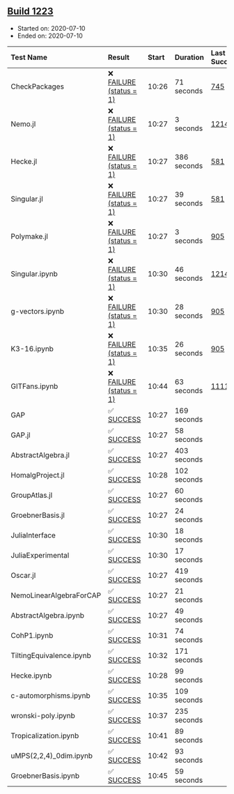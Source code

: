 ## [Build 1223](https://oscarci.mathematik.uni-kl.de/job/oscar-julia-1.4/1223/)

* Started on: 2020-07-10
* Ended on: 2020-07-10

| Test Name    | Result | Start | Duration | Last Success | First Failure |
|:-------------|:-------|:------|:---------|:-------------|:--------------|
| CheckPackages | ❌ [FAILURE (status = 1)](https://oscarci.mathematik.uni-kl.de/job/oscar-julia-1.4/1223/artifact/logs/build-1223/CheckPackages.log) | 10:26 | 71 seconds | [745](https://oscarci.mathematik.uni-kl.de/job/oscar-julia-1.4/745/) | [746](https://oscarci.mathematik.uni-kl.de/job/oscar-julia-1.4/746/) |
| Nemo.jl | ❌ [FAILURE (status = 1)](https://oscarci.mathematik.uni-kl.de/job/oscar-julia-1.4/1223/artifact/logs/build-1223/Nemo.jl.log) | 10:27 | 3 seconds | [1214](https://oscarci.mathematik.uni-kl.de/job/oscar-julia-1.4/1214/) | [1215](https://oscarci.mathematik.uni-kl.de/job/oscar-julia-1.4/1215/) |
| Hecke.jl | ❌ [FAILURE (status = 1)](https://oscarci.mathematik.uni-kl.de/job/oscar-julia-1.4/1223/artifact/logs/build-1223/Hecke.jl.log) | 10:27 | 386 seconds | [581](https://oscarci.mathematik.uni-kl.de/job/oscar-julia-1.4/581/) | [582](https://oscarci.mathematik.uni-kl.de/job/oscar-julia-1.4/582/) |
| Singular.jl | ❌ [FAILURE (status = 1)](https://oscarci.mathematik.uni-kl.de/job/oscar-julia-1.4/1223/artifact/logs/build-1223/Singular.jl.log) | 10:27 | 39 seconds | [581](https://oscarci.mathematik.uni-kl.de/job/oscar-julia-1.4/581/) | [582](https://oscarci.mathematik.uni-kl.de/job/oscar-julia-1.4/582/) |
| Polymake.jl | ❌ [FAILURE (status = 1)](https://oscarci.mathematik.uni-kl.de/job/oscar-julia-1.4/1223/artifact/logs/build-1223/Polymake.jl.log) | 10:27 | 3 seconds | [905](https://oscarci.mathematik.uni-kl.de/job/oscar-julia-1.4/905/) | [907](https://oscarci.mathematik.uni-kl.de/job/oscar-julia-1.4/907/) |
| Singular.ipynb | ❌ [FAILURE (status = 1)](https://oscarci.mathematik.uni-kl.de/job/oscar-julia-1.4/1223/artifact/logs/build-1223/Singular.ipynb.log) | 10:30 | 46 seconds | [1214](https://oscarci.mathematik.uni-kl.de/job/oscar-julia-1.4/1214/) | [1215](https://oscarci.mathematik.uni-kl.de/job/oscar-julia-1.4/1215/) |
| g-vectors.ipynb | ❌ [FAILURE (status = 1)](https://oscarci.mathematik.uni-kl.de/job/oscar-julia-1.4/1223/artifact/logs/build-1223/g-vectors.ipynb.log) | 10:30 | 28 seconds | [905](https://oscarci.mathematik.uni-kl.de/job/oscar-julia-1.4/905/) | [907](https://oscarci.mathematik.uni-kl.de/job/oscar-julia-1.4/907/) |
| K3-16.ipynb | ❌ [FAILURE (status = 1)](https://oscarci.mathematik.uni-kl.de/job/oscar-julia-1.4/1223/artifact/logs/build-1223/K3-16.ipynb.log) | 10:35 | 26 seconds | [905](https://oscarci.mathematik.uni-kl.de/job/oscar-julia-1.4/905/) | [907](https://oscarci.mathematik.uni-kl.de/job/oscar-julia-1.4/907/) |
| GITFans.ipynb | ❌ [FAILURE (status = 1)](https://oscarci.mathematik.uni-kl.de/job/oscar-julia-1.4/1223/artifact/logs/build-1223/GITFans.ipynb.log) | 10:44 | 63 seconds | [1111](https://oscarci.mathematik.uni-kl.de/job/oscar-julia-1.4/1111/) | [1112](https://oscarci.mathematik.uni-kl.de/job/oscar-julia-1.4/1112/) |
| GAP | ✅ [SUCCESS](https://oscarci.mathematik.uni-kl.de/job/oscar-julia-1.4/1223/artifact/logs/build-1223/GAP.log) | 10:27 | 169 seconds |  |  |
| GAP.jl | ✅ [SUCCESS](https://oscarci.mathematik.uni-kl.de/job/oscar-julia-1.4/1223/artifact/logs/build-1223/GAP.jl.log) | 10:27 | 58 seconds |  |  |
| AbstractAlgebra.jl | ✅ [SUCCESS](https://oscarci.mathematik.uni-kl.de/job/oscar-julia-1.4/1223/artifact/logs/build-1223/AbstractAlgebra.jl.log) | 10:27 | 403 seconds |  |  |
| HomalgProject.jl | ✅ [SUCCESS](https://oscarci.mathematik.uni-kl.de/job/oscar-julia-1.4/1223/artifact/logs/build-1223/HomalgProject.jl.log) | 10:28 | 102 seconds |  |  |
| GroupAtlas.jl | ✅ [SUCCESS](https://oscarci.mathematik.uni-kl.de/job/oscar-julia-1.4/1223/artifact/logs/build-1223/GroupAtlas.jl.log) | 10:27 | 60 seconds |  |  |
| GroebnerBasis.jl | ✅ [SUCCESS](https://oscarci.mathematik.uni-kl.de/job/oscar-julia-1.4/1223/artifact/logs/build-1223/GroebnerBasis.jl.log) | 10:27 | 24 seconds |  |  |
| JuliaInterface | ✅ [SUCCESS](https://oscarci.mathematik.uni-kl.de/job/oscar-julia-1.4/1223/artifact/logs/build-1223/JuliaInterface.log) | 10:30 | 18 seconds |  |  |
| JuliaExperimental | ✅ [SUCCESS](https://oscarci.mathematik.uni-kl.de/job/oscar-julia-1.4/1223/artifact/logs/build-1223/JuliaExperimental.log) | 10:30 | 17 seconds |  |  |
| Oscar.jl | ✅ [SUCCESS](https://oscarci.mathematik.uni-kl.de/job/oscar-julia-1.4/1223/artifact/logs/build-1223/Oscar.jl.log) | 10:27 | 419 seconds |  |  |
| NemoLinearAlgebraForCAP | ✅ [SUCCESS](https://oscarci.mathematik.uni-kl.de/job/oscar-julia-1.4/1223/artifact/logs/build-1223/NemoLinearAlgebraForCAP.log) | 10:27 | 21 seconds |  |  |
| AbstractAlgebra.ipynb | ✅ [SUCCESS](https://oscarci.mathematik.uni-kl.de/job/oscar-julia-1.4/1223/artifact/logs/build-1223/AbstractAlgebra.ipynb.log) | 10:27 | 49 seconds |  |  |
| CohP1.ipynb | ✅ [SUCCESS](https://oscarci.mathematik.uni-kl.de/job/oscar-julia-1.4/1223/artifact/logs/build-1223/CohP1.ipynb.log) | 10:31 | 74 seconds |  |  |
| TiltingEquivalence.ipynb | ✅ [SUCCESS](https://oscarci.mathematik.uni-kl.de/job/oscar-julia-1.4/1223/artifact/logs/build-1223/TiltingEquivalence.ipynb.log) | 10:32 | 171 seconds |  |  |
| Hecke.ipynb | ✅ [SUCCESS](https://oscarci.mathematik.uni-kl.de/job/oscar-julia-1.4/1223/artifact/logs/build-1223/Hecke.ipynb.log) | 10:28 | 99 seconds |  |  |
| c-automorphisms.ipynb | ✅ [SUCCESS](https://oscarci.mathematik.uni-kl.de/job/oscar-julia-1.4/1223/artifact/logs/build-1223/c-automorphisms.ipynb.log) | 10:35 | 109 seconds |  |  |
| wronski-poly.ipynb | ✅ [SUCCESS](https://oscarci.mathematik.uni-kl.de/job/oscar-julia-1.4/1223/artifact/logs/build-1223/wronski-poly.ipynb.log) | 10:37 | 235 seconds |  |  |
| Tropicalization.ipynb | ✅ [SUCCESS](https://oscarci.mathematik.uni-kl.de/job/oscar-julia-1.4/1223/artifact/logs/build-1223/Tropicalization.ipynb.log) | 10:41 | 89 seconds |  |  |
| uMPS(2,2,4)_0dim.ipynb | ✅ [SUCCESS](https://oscarci.mathematik.uni-kl.de/job/oscar-julia-1.4/1223/artifact/logs/build-1223/uMPS-2-2-4-_0dim.ipynb.log) | 10:42 | 93 seconds |  |  |
| GroebnerBasis.ipynb | ✅ [SUCCESS](https://oscarci.mathematik.uni-kl.de/job/oscar-julia-1.4/1223/artifact/logs/build-1223/GroebnerBasis.ipynb.log) | 10:45 | 59 seconds |  |  |
